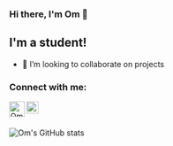 ### Hi there, I'm Om 👋

## I'm a student!

- 👯 I’m looking to collaborate on projects

### Connect with me:

[<img align="left" alt="Om | Instagram" width="28px" src="https://i.pinimg.com/originals/66/41/c9/6641c94e15a0be37af49a4250386c03e.png" />][instagram]
[<img align="left" alt="Om | LinkedIn" width="22px" src="https://content.linkedin.com/content/dam/me/business/en-us/amp/brand-site/v2/bg/LI-Bug.svg.original.svg" />][linkedin]

<br></br>

![Om's GitHub stats](https://github-readme-stats.vercel.app/api?username=omdaxini&show_icons=true&theme=dracula)

[instagram]: https://instagram.com/omdaxini
[linkedin]: https://www.linkedin.com/in/omdaxini/

